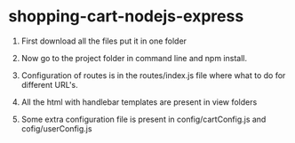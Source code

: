 # shopping-cart-nodejs-express

1. First download all the files put it in one folder

2. Now go to the project folder in command line and npm install.

3. Configuration of routes is in the routes/index.js file where what to do for different URL's.

4. All the html with handlebar templates are present in view folders 

5. Some extra configuration file is present in config/cartConfig.js and cofig/userConfig.js
